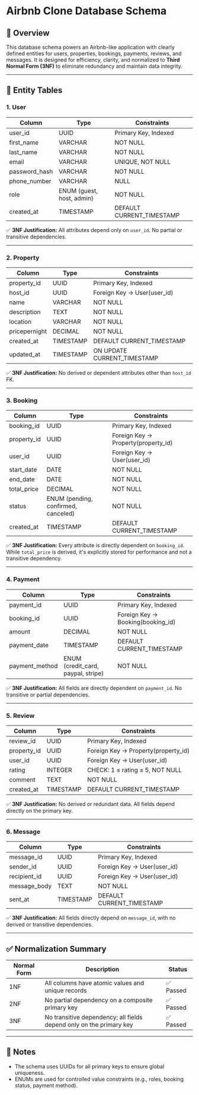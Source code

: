 # Airbnb Clone Database Schema

## 📘 Overview

This database schema powers an Airbnb-like application with clearly defined entities for users, properties, bookings, payments, reviews, and messages. It is designed for efficiency, clarity, and normalized to **Third Normal Form (3NF)** to eliminate redundancy and maintain data integrity.

---

## 🧱 Entity Tables

### 1. **User**

| Column        | Type                        | Constraints                             |
|---------------|-----------------------------|------------------------------------------|
| user_id       | UUID                        | Primary Key, Indexed                     |
| first_name    | VARCHAR                     | NOT NULL                                 |
| last_name     | VARCHAR                     | NOT NULL                                 |
| email         | VARCHAR                     | UNIQUE, NOT NULL                         |
| password_hash | VARCHAR                     | NOT NULL                                 |
| phone_number  | VARCHAR                     | NULL                                     |
| role          | ENUM (guest, host, admin)   | NOT NULL                                 |
| created_at    | TIMESTAMP                   | DEFAULT CURRENT_TIMESTAMP                |

✅ **3NF Justification:** All attributes depend only on `user_id`. No partial or transitive dependencies.

---

### 2. **Property**

| Column        | Type      | Constraints                          |
|---------------|-----------|---------------------------------------|
| property_id   | UUID      | Primary Key, Indexed                  |
| host_id       | UUID      | Foreign Key → User(user_id)          |
| name          | VARCHAR   | NOT NULL                              |
| description   | TEXT      | NOT NULL                              |
| location      | VARCHAR   | NOT NULL                              |
| pricepernight | DECIMAL   | NOT NULL                              |
| created_at    | TIMESTAMP | DEFAULT CURRENT_TIMESTAMP             |
| updated_at    | TIMESTAMP | ON UPDATE CURRENT_TIMESTAMP           |

✅ **3NF Justification:** No derived or dependent attributes other than `host_id` FK.

---

### 3. **Booking**

| Column        | Type                         | Constraints                             |
|---------------|------------------------------|------------------------------------------|
| booking_id    | UUID                         | Primary Key, Indexed                     |
| property_id   | UUID                         | Foreign Key → Property(property_id)      |
| user_id       | UUID                         | Foreign Key → User(user_id)              |
| start_date    | DATE                         | NOT NULL                                 |
| end_date      | DATE                         | NOT NULL                                 |
| total_price   | DECIMAL                      | NOT NULL                                 |
| status        | ENUM (pending, confirmed, canceled) | NOT NULL                      |
| created_at    | TIMESTAMP                    | DEFAULT CURRENT_TIMESTAMP                |

✅ **3NF Justification:** Every attribute is directly dependent on `booking_id`. While `total_price` is derived, it's explicitly stored for performance and not a transitive dependency.

---

### 4. **Payment**

| Column        | Type                      | Constraints                              |
|---------------|---------------------------|-------------------------------------------|
| payment_id    | UUID                      | Primary Key, Indexed                      |
| booking_id    | UUID                      | Foreign Key → Booking(booking_id)         |
| amount        | DECIMAL                   | NOT NULL                                  |
| payment_date  | TIMESTAMP                 | DEFAULT CURRENT_TIMESTAMP                 |
| payment_method| ENUM (credit_card, paypal, stripe) | NOT NULL                          |

✅ **3NF Justification:** All fields are directly dependent on `payment_id`. No transitive or partial dependencies.

---

### 5. **Review**

| Column      | Type      | Constraints                          |
|-------------|-----------|---------------------------------------|
| review_id   | UUID      | Primary Key, Indexed                  |
| property_id | UUID      | Foreign Key → Property(property_id)   |
| user_id     | UUID      | Foreign Key → User(user_id)           |
| rating      | INTEGER   | CHECK: 1 ≤ rating ≤ 5, NOT NULL       |
| comment     | TEXT      | NOT NULL                              |
| created_at  | TIMESTAMP | DEFAULT CURRENT_TIMESTAMP             |

✅ **3NF Justification:** No derived or redundant data. All fields depend directly on the primary key.

---

### 6. **Message**

| Column       | Type      | Constraints                          |
|--------------|-----------|---------------------------------------|
| message_id   | UUID      | Primary Key, Indexed                  |
| sender_id    | UUID      | Foreign Key → User(user_id)           |
| recipient_id | UUID      | Foreign Key → User(user_id)           |
| message_body | TEXT      | NOT NULL                              |
| sent_at      | TIMESTAMP | DEFAULT CURRENT_TIMESTAMP             |

✅ **3NF Justification:** All fields directly depend on `message_id`, with no derived or transitive dependencies.

---

## ✅ Normalization Summary

| Normal Form | Description                                                               | Status  |
|-------------|----------------------------------------------------------------------------|---------|
| 1NF         | All columns have atomic values and unique records                         | ✅ Passed |
| 2NF         | No partial dependency on a composite primary key                          | ✅ Passed |
| 3NF         | No transitive dependency; all fields depend only on the primary key       | ✅ Passed |

---

## 📌 Notes
- The schema uses UUIDs for all primary keys to ensure global uniqueness.
- ENUMs are used for controlled value constraints (e.g., roles, booking status, payment method).

